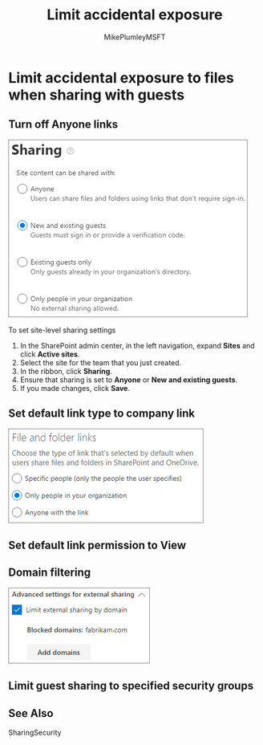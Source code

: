 ﻿---
title: "Limit accidental exposure"
ms.author: mikeplum
author: MikePlumleyMSFT
manager: pamgreen
audience: ITPro
ms.topic: article
ms.service: o365-solutions
localization_priority: Priority
description: "Learn how to limit accidental exposure of information when sharing files with guests."
---

# Limit accidental exposure to files when sharing with guests

## Turn off Anyone links


![Screenshot of SharePoint site external sharing settings](media/sharepoint-site-external-sharing-settings.png)


To set site-level sharing settings
1. In the SharePoint admin center, in the left navigation, expand **Sites** and click **Active sites**.
2. Select the site for the team that you just created.
3. In the ribbon, click **Sharing**.
4. Ensure that sharing is set to **Anyone** or **New and existing guests**.
5. If you made changes, click **Save**.



## Set default link type to company link

![Screenshot of SharePoint default link type setting](media/sharepoint-default-sharing-link-company-link.png)





## Set default link permission to View





## Domain filtering

![Screenshot of SharePoint limit external sharing by domain setting](media/sharepoint-sharing-block-domain.png)




## Limit guest sharing to specified security groups



## See Also

SharingSecurity